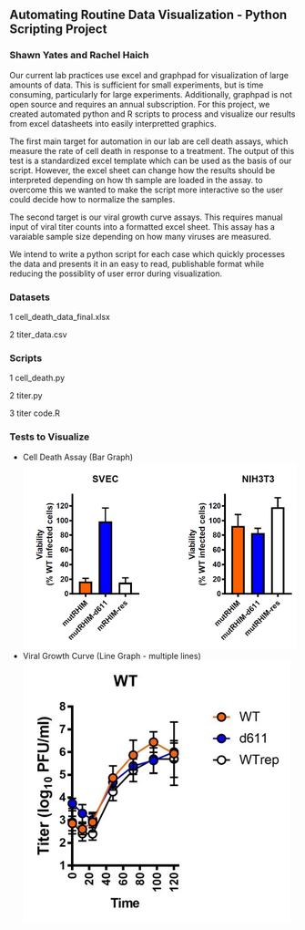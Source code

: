 
## Automating Routine Data Visualization - Python Scripting Project

### Shawn Yates and Rachel Haich
 
Our current lab practices use excel and graphpad for visualization of large amounts of data. This is sufficient for small experiments, but is time consuming, particularly for large
 experiments. Additionally, graphpad is not open source and requires an annual subscription. For this project, we created automated python and R scripts to process and visualize our results from excel datasheets into easily interpretted graphics.

The first main target for automation in our lab are cell death assays, which measure the rate of cell death in response to a treatment. The output of this test is a standardized excel template which can be used as the basis of our script. However, the excel sheet can change how the results should be interpreted depending on how th sample are loaded in the assay. to overcome this we wanted to make the script more interactive so the user could decide how to normalize the samples.

The second target is our viral growth curve assays. This requires manual input of viral titer counts into a formatted excel sheet. This assay has a varaiable sample size depending on how many viruses are measured.

We intend to write a python script for each case which quickly processes the data and presents it in an easy to read, publishable format while reducing the possiblity of user error during visualization. 

### Datasets
1   cell_death_data_final.xlsx

2   titer_data.csv


### Scripts
1   cell_death.py

2   titer.py

3   titer code.R 




### Tests to Visualize
-   Cell Death Assay (Bar Graph)
    ![viability](https://github.com/roh0002/Scripting-project/blob/main/viability.png)
-   Viral Growth Curve (Line Graph - multiple lines) 
    ![growth curve](https://github.com/roh0002/Scripting-project/blob/main/viral_growth_curve.jpg)
    


